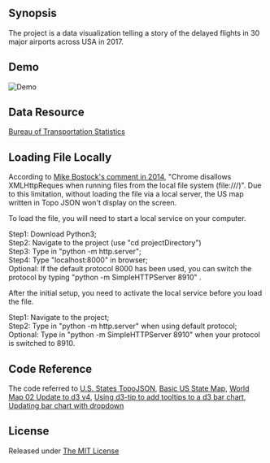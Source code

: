## Synopsis 
The project is a data visualization telling a story of the delayed flights in 30 major airports across USA in 2017.

## Demo 
![Demo](demo.gif)

## Data Resource 
<a href = "https://www.transtats.bts.gov/OT_Delay/OT_DelayCause1.asp">Bureau of Transportation Statistics </a>


## Loading File Locally

According to <a href="https://github.com/d3/d3/issues/1698">Mike Bostock's comment in 2014</a>, "Chrome disallows XMLHttpReques when running files from the local file system (file:///)".  Due to this limitation, without loading the file via a local server, the US map written in Topo JSON won't display on the screen.

To load the file, you will need to start a local service on your computer.

Step1: Download Python3;</br>
Step2: Navigate to the project (use "cd projectDirectory")</br>
Step3: Type in "python -m http.server";</br>
Step4: Type "localhost:8000" in browser;</br>
Optional: If the default protocol 8000 has been used, you can switch the protocol by typing "python -m SimpleHTTPServer 8910" .

After the initial setup, you need to activate the local service before you load the file.

Step1: Navigate to the project;</br>
Step2: Type in "python -m http.server" when using default protocol;</br>
Optional: Type in "python -m SimpleHTTPServer 8910" when your protocol is switched to 8910.

## Code Reference 
The code referred to <a href="https://bl.ocks.org/mbostock/4090848">U.S. States TopoJSON</a>, <a href="http://bl.ocks.org/michellechandra/0b2ce4923dc9b5809922">Basic US State Map</a>, <a href="http://bl.ocks.org/micahstubbs/8e15870eb432a21f0bc4d3d527b2d14f">World Map 02 Update to d3 v4</a>, <a href="http://bl.ocks.org/Caged/6476579">Using d3-tip to add tooltips to a d3 bar chart</a>, <a href="http://bl.ocks.org/williaster/10ef968ccfdc71c30ef8">Updating bar chart with dropdown</a>


## License 
Released under <a href = "https://opensource.org/licenses/MIT"> The MIT License </a>